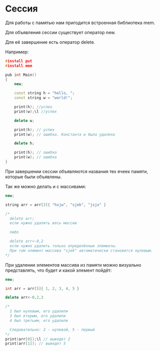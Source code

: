 # Сессия
Для работы с памятью нам пригодится встроенная библиотека mem.

Для объявления сессии существует оператор new.

Для её завершение есть оператор delete.

Например:
```C++
#install put
#install mem

pub int Main()
{
    new;

    const string h = "hello, ";
    const string w = "world!";

    print(h); //успех
    print(w);\l //успех

    delete w;

    print(h); // успех
    print(w); // ошибка. Константа w была удалена

    delete h;

    print(h); // ошибка
    print(w); // ошибка
}
```
При завершении сессии объявляются названия тех ячеек памяти,
которые были объявлены.

Так же можно делать и с массивами:
```C++
new;

string arr = arr[3]{ "hxjw", "sjek", "jsjx" }

/*
  delete arr;
  если нужно удалить весь массив

  либо

  delete arr<-0,2
  если нужно удалить только определённые элементы.
  При том элемент массива "sjek" автоматически становится нулевым.
*/
```
При удалении элементов массива из памяти можно визуально представлять,
что будет и какой элемент пойдёт:
```C++
new;

int arr = arr[5]{ 1, 2, 3, 4, 5 }

delete arr<-0,2,3

/*
  1 был нулевым, его удалили
  3 был вторым, его удалили
  4 был третьим, кго удалили

  Следовательно: 2 - нулевой, 5 - первый
*/
print(arr[0]);\l // выведет 2
print(arr[1]); // выведет 5
```

